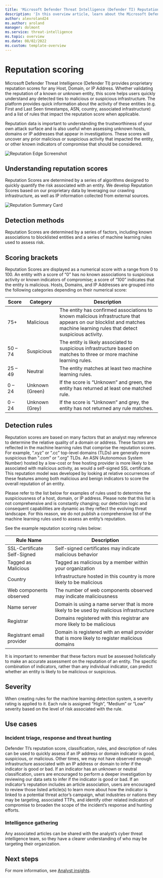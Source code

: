 ```yaml
--- 
title: 'Microsoft Defender Threat Intelligence (Defender TI) Reputation Scoring'
description: 'In this overview article, learn about the Microsoft Defender Threat Intelligence (Defender TI)’s reputation scoring feature.'
author: alexroland24
ms.author: aroland
manager: dolmont
ms.service: threat-intelligence
ms.topic: overview
ms.date: 08/02/2022
ms.custom: template-overview
---
```


# Reputation scoring

Microsoft Defender Threat Intelligence (Defender TI) provides proprietary reputation scores for any Host, Domain, or IP Address. Whether validating the reputation of a known or unknown entity, this score helps users quickly understand any detected ties to malicious or suspicious infrastructure. The platform provides quick information about the activity of these entities (e.g. First and Last Seen timestamps, ASN, country, associated infrastructure) and a list of rules that impact the reputation score when applicable.

Reputation data is important to understanding the trustworthiness of your own attack surface and is also useful when assessing unknown hosts, domains or IP addresses that appear in investigations. These scores will uncover any prior malicious or suspicious activity that impacted the entity, or other known indicators of compromise that should be considered.

![Reputation Edge Screenshot](media/reputationEdgeScreenshot.png)
## Understanding reputation scores

Reputation Scores are determined by a series of algorithms designed to quickly quantify the risk associated with an entity. We develop Reputation Scores based on our proprietary data by leveraging our crawling infrastructure, as well as IP information collected from external sources.

![Reputation Summary Card](media/reputationSummaryCard.png)

## Detection methods
Reputation Scores are determined by a series of factors, including known associations to blocklisted entities and a series of machine learning rules used to assess risk.

## Scoring brackets
Reputation Scores are displayed as a numerical score with a range from 0 to 100. An entity with a score of “0” has no known associations to suspicious activity or known indicators of compromise; a score of “100” indicates that the entity is malicious. Hosts, Domains, and IP Addresses are grouped into the following categories depending on their numerical score:

|     Score             |     Category              |     Description                                                                                                                                                                          |
|-----------------------|---------------------------|------------------------------------------------------------------------------------------------------------------------------------------------------------------------------------------|
|     75+               |     Malicious             |     The   entity has confirmed associations to known malicious infrastructure that   appears on our blocklist and matches machine learning rules that detect   suspicious activity.      |
|     50   – 74         |     Suspicious            |     The   entity is likely associated to suspicious infrastructure based on matches to   three or more machine learning rules.                                                           |
|     25   – 49         |     Neutral               |     The   entity matches at least two machine learning rules.                                                                                                                            |
|     0   – 24          |     Unknown   (Green)     |     If   the score is “Unknown” and green, the entity has returned at least one   matched rule.                                                                                          |
|     0   – 24          |     Unknown   (Grey)      |     If   the score is “Unknown” and grey, the entity has not returned any rule   matches.                                                                                                |  

## Detection rules

Reputation scores are based on many factors that an analyst may reference to determine the relative quality of a domain or address. These factors are reflected in the machine learning rules that comprise the reputation scores. For example, “.xyz” or “.cc” top-level domains (TLDs) are generally more suspicious than ".com” or “.org” TLDs. An ASN (Autonomous System Number) hosted by a low-cost or free hosting provider is more likely to be associated with malicious activity, as would a self-signed SSL certificate. This reputation model was developed by looking at relative occurrences of these features among both malicious and benign indicators to score the overall reputation of an entity.

Please refer to the list below for examples of rules used to determine the suspiciousness of a host, domain, or IP address. Please note that this list is not comprehensive and is constantly changing; our detection logic and consequent capabilities are dynamic as they reflect the evolving threat landscape. For this reason, we do not publish a comprehensive list of the machine learning rules used to assess an entity’s reputation.

See the example reputation scoring rules below:

|     Rule   Name                    |     Description                                                                                        |
|------------------------------------|--------------------------------------------------------------------------------------------------------|
|     SSL-Certificate Self-Signed    |     Self-signed certificates may indicate   malicious behavior                                         |
|     Tagged as Malicious            |     Tagged as malicious by a member within your   organization                                         |
|     Country                        |     Infrastructure hosted in this country is more   likely to be malicious                             |
|     Web components observed        |     The number of web components observed may   indicate maliciousness                                 |
|     Name server                    |     Domain is using a name server that is more   likely to be used by malicious infrastructure         |
|     Registrar                      |     Domains registered with this registrar are   more likely to be malicious                           |
|     Registrant email provider      |     Domain is registered with an email provider   that is more likely to register malicious domains    |

It is important to remember that these factors must be assessed holistically to make an accurate assessment on the reputation of an entity. The specific combination of indicators, rather than any individual indicator, can predict whether an entity is likely to be malicious or suspicious.

## Severity

When creating rules for the machine learning detection system, a severity rating is applied to it. Each rule is assigned “High”, “Medium” or “Low” severity based on the level of risk associated with the rule.

## Use cases

### Incident triage, response and threat hunting
Defender TI’s reputation score, classification, rules, and description of rules can be used to quickly assess if an IP address or domain indicator is good, suspicious, or malicious. Other times, we may not have observed enough infrastructure associated with an IP address or domain to infer if the indicator is good or bad. If an indicator has an unknown or neutral classification, users are encouraged to perform a deeper investigation by reviewing our data sets to infer if the indicator is good or bad. If an indicator’s reputation includes an article association, users are encouraged to review those listed article(s) to learn more about how the indicator is linked to a potential threat actor’s campaign, what industries or nations they may be targeting, associated TTPs, and identify other related indicators of compromise to broaden the scope of the incident’s response and hunting efforts.

### Intelligence gathering

Any associated articles can be shared with the analyst’s cyber threat intelligence team, so they have a clearer understanding of who may be targeting their organization.

## Next steps
For more information, see [Analyst insights](analyst-insights.md).